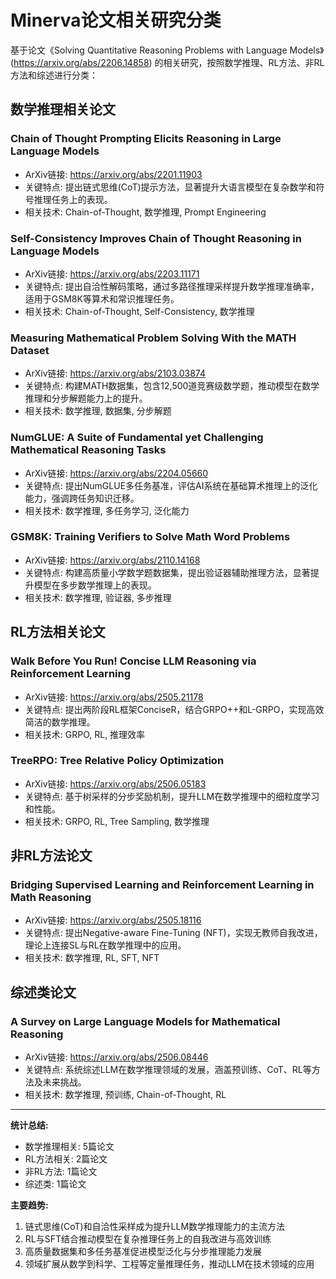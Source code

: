 # Minerva论文相关研究分类

基于论文《Solving Quantitative Reasoning Problems with Language Models》(https://arxiv.org/abs/2206.14858) 的相关研究，按照数学推理、RL方法、非RL方法和综述进行分类：

## 数学推理相关论文

### Chain of Thought Prompting Elicits Reasoning in Large Language Models
- ArXiv链接: https://arxiv.org/abs/2201.11903
- 关键特点: 提出链式思维(CoT)提示方法，显著提升大语言模型在复杂数学和符号推理任务上的表现。
- 相关技术: Chain-of-Thought, 数学推理, Prompt Engineering

### Self-Consistency Improves Chain of Thought Reasoning in Language Models
- ArXiv链接: https://arxiv.org/abs/2203.11171
- 关键特点: 提出自洽性解码策略，通过多路径推理采样提升数学推理准确率，适用于GSM8K等算术和常识推理任务。
- 相关技术: Chain-of-Thought, Self-Consistency, 数学推理

### Measuring Mathematical Problem Solving With the MATH Dataset
- ArXiv链接: https://arxiv.org/abs/2103.03874
- 关键特点: 构建MATH数据集，包含12,500道竞赛级数学题，推动模型在数学推理和分步解题能力上的提升。
- 相关技术: 数学推理, 数据集, 分步解题

### NumGLUE: A Suite of Fundamental yet Challenging Mathematical Reasoning Tasks
- ArXiv链接: https://arxiv.org/abs/2204.05660
- 关键特点: 提出NumGLUE多任务基准，评估AI系统在基础算术推理上的泛化能力，强调跨任务知识迁移。
- 相关技术: 数学推理, 多任务学习, 泛化能力

### GSM8K: Training Verifiers to Solve Math Word Problems
- ArXiv链接: https://arxiv.org/abs/2110.14168
- 关键特点: 构建高质量小学数学题数据集，提出验证器辅助推理方法，显著提升模型在多步数学推理上的表现。
- 相关技术: 数学推理, 验证器, 多步推理

## RL方法相关论文

### Walk Before You Run! Concise LLM Reasoning via Reinforcement Learning
- ArXiv链接: https://arxiv.org/abs/2505.21178
- 关键特点: 提出两阶段RL框架ConciseR，结合GRPO++和L-GRPO，实现高效简洁的数学推理。
- 相关技术: GRPO, RL, 推理效率

### TreeRPO: Tree Relative Policy Optimization
- ArXiv链接: https://arxiv.org/abs/2506.05183
- 关键特点: 基于树采样的分步奖励机制，提升LLM在数学推理中的细粒度学习和性能。
- 相关技术: GRPO, RL, Tree Sampling, 数学推理

## 非RL方法论文

### Bridging Supervised Learning and Reinforcement Learning in Math Reasoning
- ArXiv链接: https://arxiv.org/abs/2505.18116
- 关键特点: 提出Negative-aware Fine-Tuning (NFT)，实现无教师自我改进，理论上连接SL与RL在数学推理中的应用。
- 相关技术: 数学推理, RL, SFT, NFT

## 综述类论文

### A Survey on Large Language Models for Mathematical Reasoning
- ArXiv链接: https://arxiv.org/abs/2506.08446
- 关键特点: 系统综述LLM在数学推理领域的发展，涵盖预训练、CoT、RL等方法及未来挑战。
- 相关技术: 数学推理, 预训练, Chain-of-Thought, RL

---

**统计总结:**
- 数学推理相关: 5篇论文
- RL方法相关: 2篇论文
- 非RL方法: 1篇论文
- 综述类: 1篇论文

**主要趋势:**
1. 链式思维(CoT)和自洽性采样成为提升LLM数学推理能力的主流方法
2. RL与SFT结合推动模型在复杂推理任务上的自我改进与高效训练
3. 高质量数据集和多任务基准促进模型泛化与分步推理能力发展
4. 领域扩展从数学到科学、工程等定量推理任务，推动LLM在技术领域的应用
